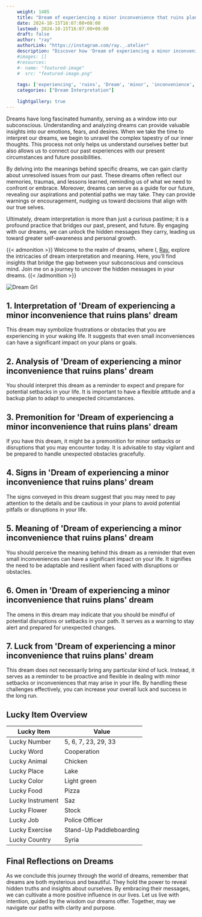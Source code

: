 ```yaml
---
    weight: 1405
    title: "Dream of experiencing a minor inconvenience that ruins plans"  # Assuming 'title' column exists
    date: 2024-10-15T16:07:00+08:00
    lastmod: 2024-10-15T16:07:00+08:00
    draft: false
    author: "ray"
    authorLink: "https://instagram.com/ray._.atelier"
    description: "Discover how 'Dream of experiencing a minor inconvenience that ruins plans' can interpret your future and uncover its significant meanings in your life."
    #images: []
    #resources:
    #- name: "featured-image"
    #  src: "featured-image.png"
    
    tags: ['experiencing', 'ruins', 'Dream', 'minor', 'inconvenience', 'plans', 'that']
    categories: ["Dream Interpretation"]
    
    lightgallery: true
---
```

    
Dreams have long fascinated humanity, serving as a window into our subconscious. Understanding and analyzing dreams can provide valuable insights into our emotions, fears, and desires. When we take the time to interpret our dreams, we begin to unravel the complex tapestry of our inner thoughts. This process not only helps us understand ourselves better but also allows us to connect our past experiences with our present circumstances and future possibilities.

By delving into the meanings behind specific dreams, we can gain clarity about unresolved issues from our past. These dreams often reflect our memories, traumas, and lessons learned, reminding us of what we need to confront or embrace. Moreover, dreams can serve as a guide for our future, revealing our aspirations and potential paths we may take. They can provide warnings or encouragement, nudging us toward decisions that align with our true selves.

Ultimately, dream interpretation is more than just a curious pastime; it is a profound practice that bridges our past, present, and future. By engaging with our dreams, we can unlock the hidden messages they carry, leading us toward greater self-awareness and personal growth.

{{< admonition >}}
Welcome to the realm of dreams, where I, [Ray](https://instagram.com/ray._.atelier), explore the intricacies of dream interpretation and meaning. Here, you’ll find insights that bridge the gap between your subconscious and conscious mind. Join me on a journey to uncover the hidden messages in your dreams.
{{< /admonition >}}

![Dream Grl](https://cdn.pixabay.com/photo/2017/11/02/03/35/gothic-2910057_1280.jpg "Dream Grl")

## 1. Interpretation of 'Dream of experiencing a minor inconvenience that ruins plans' dream

This dream may symbolize frustrations or obstacles that you are experiencing in your waking life. It suggests that even small inconveniences can have a significant impact on your plans or goals.

## 2. Analysis of 'Dream of experiencing a minor inconvenience that ruins plans' dream

You should interpret this dream as a reminder to expect and prepare for potential setbacks in your life. It is important to have a flexible attitude and a backup plan to adapt to unexpected circumstances.

## 3. Premonition for 'Dream of experiencing a minor inconvenience that ruins plans' dream

If you have this dream, it might be a premonition for minor setbacks or disruptions that you may encounter today. It is advisable to stay vigilant and be prepared to handle unexpected obstacles gracefully.

## 4. Signs in 'Dream of experiencing a minor inconvenience that ruins plans' dream

The signs conveyed in this dream suggest that you may need to pay attention to the details and be cautious in your plans to avoid potential pitfalls or disruptions in your life.

## 5. Meaning of 'Dream of experiencing a minor inconvenience that ruins plans' dream

You should perceive the meaning behind this dream as a reminder that even small inconveniences can have a significant impact on your life. It signifies the need to be adaptable and resilient when faced with disruptions or obstacles.

## 6. Omen in 'Dream of experiencing a minor inconvenience that ruins plans' dream

The omens in this dream may indicate that you should be mindful of potential disruptions or setbacks in your path. It serves as a warning to stay alert and prepared for unexpected changes.

## 7. Luck from 'Dream of experiencing a minor inconvenience that ruins plans' dream

This dream does not necessarily bring any particular kind of luck. Instead, it serves as a reminder to be proactive and flexible in dealing with minor setbacks or inconveniences that may arise in your life. By handling these challenges effectively, you can increase your overall luck and success in the long run.

## Lucky Item Overview
| Lucky Item          | Value              |
|---------------|--------------------|
| Lucky Number        | 5, 6, 7, 23, 29, 33  |
| Lucky Word          | Cooperation |
| Lucky Animal        | Chicken |
| Lucky Place         | Lake     |
| Lucky Color         | Light green     |
| Lucky Food          | Pizza      |
| Lucky Instrument    | Saz |
| Lucky Flower        | Stock    |
| Lucky Job           | Police Officer       |
| Lucky Exercise      | Stand-Up Paddleboarding  |
| Lucky Country       | Syria    |


##  Final Reflections on Dreams

As we conclude this journey through the world of dreams, remember that dreams are both mysterious and beautiful. They hold the power to reveal hidden truths and insights about ourselves. By embracing their messages, we can cultivate a more positive influence in our lives. Let us live with intention, guided by the wisdom our dreams offer. Together, may we navigate our paths with clarity and purpose.
